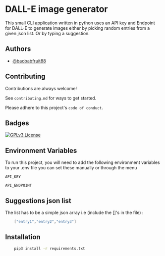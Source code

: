 
# DALL-E image generator

This small CLI application written in python uses an API key and Endpoint for DALL-E to generate images either by picking random entries from a given json list. Or by typing a suggestion. 



## Authors

- [@baobabfruit88](https://github.com/baobabfruit88/)


## Contributing

Contributions are always welcome!

See `contributing.md` for ways to get started.

Please adhere to this project's `code of conduct`.


## Badges

[![GPLv3 License](https://img.shields.io/badge/License-GPL%20v3-yellow.svg)](https://opensource.org/licenses/)



## Environment Variables

To run this project, you will need to add the following environment variables to your .env file you can set these manually or through the menu

`API_KEY`

`API_ENDPOINT`

## Suggestions json list 

The list has to be a simple json array i.e (include the []'s in the file) : 

```bash
    ["entry1","entry2","entry3"]
```

## Installation

```bash
    pip3 install -r requirements.txt
```
    